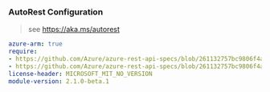### AutoRest Configuration

> see https://aka.ms/autorest

``` yaml
azure-arm: true
require:
- https://github.com/Azure/azure-rest-api-specs/blob/261132757bc9806f4aa90bd5b176ecfa6a447726/specification/containerservice/resource-manager/readme.md
- https://github.com/Azure/azure-rest-api-specs/blob/261132757bc9806f4aa90bd5b176ecfa6a447726/specification/containerservice/resource-manager/readme.go.md
license-header: MICROSOFT_MIT_NO_VERSION
module-version: 2.1.0-beta.1
```